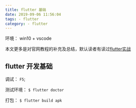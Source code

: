 ```yaml
---
title: flutter 基础
date: 2019-09-06 11:56:04
tags: - flutter
category: - flutter
---
```


<!-- more -->

环境： win10 + vscode

本文更多是对官网教程的补充及总结，默认读者有读过[flutter实战](https://book.flutterchina.club/)

## flutter 开发基础

调试： `F5`;

测试环境： `$ flutter doctor`

打包： `$ flutter build apk `